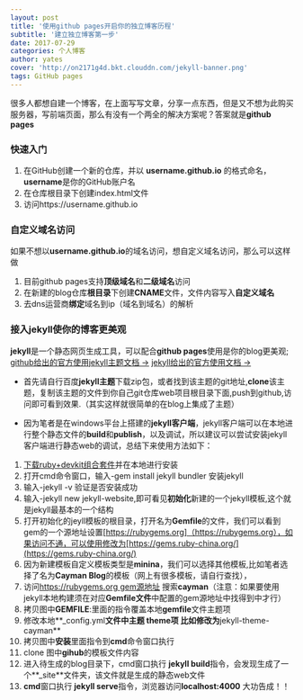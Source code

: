 ```yaml
---
layout: post
title: '使用github pages开启你的独立博客历程'
subtitle: '建立独立博客第一步'
date: 2017-07-29
categories: 个人博客
author: yates
cover: 'http://on2171g4d.bkt.clouddn.com/jekyll-banner.png'
tags: GitHub pages
---
```


很多人都想自建一个博客，在上面写写文章，分享一点东西，但是又不想为此购买服务器，写前端页面，那么有没有一个两全的解决方案呢？答案就是**github pages**

### 快速入门
1. 在GitHub创建一个新的仓库，并以 **username.github.io** 的格式命名，**username**是你的GitHub账户名
2. 在仓库根目录下创建index.html文件
3. 访问https://username.github.io

### 自定义域名访问
如果不想以**username.github.io**的域名访问，想自定义域名访问，那么可以这样做
1. 目前github pages支持**顶级域名**和**二级域名**访问
2. 在新建的blog仓库**根目录**下创建**CNAME**文件，文件内容写入**自定义域名**
3. 去dns运营商**绑定**域名到ip（域名到域名）的解析
 
### 接入**jekyll**使你的博客更美观
**jekyll**是一个静态网页生成工具，可以配合**github pages**使用是你的blog更美观;
[github给出的官方使用jekyll主题文档 ->](https://help.github.com/articles/about-jekyll-themes-on-github/)
[jekyll给出的官方使用文档 →](https://jekyllrb.com/docs/home/)

- 首先请自行百度**jekyll主题**下载zip包，或者找到该主题的git地址,**clone**该主题，复制该主题的文件到你自己git仓库web项目根目录下面,push到github,访问即可看到效果.（其实这样就很简单的在blog上集成了主题）

- 因为笔者是在windows平台上搭建的**jekyll客户端**，jekyll客户端可以在本地进行整个静态文件的**build**和**publish**，以及调试，所以建议可以尝试安装jekyll客户端进行静态web的调试，总结下来使用方法如下：
1. [下载ruby+devkit组合套件](https://rubyinstaller.org/downloads/)并在本地进行安装
2. 打开cmd命令窗口，输入-gem install jekyll bundler 安装jekyll
3. 输入-jekyll -v 验证是否安装成功
4. 输入-jekyll new jekyll-website,即可看见**初始化**新建的一个jekyll模板,这个就是jekyll最基本的一个结构
5. 打开初始化的jeyll模板的根目录，打开名为**Gemfile**的文件，我们可以看到gem的一个源地址设置[https://rubygems.org]（https://rubygems.org），如果访问不通，可以使用修改为[https://gems.ruby-china.org/](https://gems.ruby-china.org/)
6. 因为新建模板自定义模板类型是**minina**，我们可以选择其他模板,比如笔者选择了名为**Cayman Blog**的模板（网上有很多模板，请自行查找），
7. 访问[https://rubygems.org gem源地址](https://rubygems.org) 搜索**cayman**（注意：如果要使用jekyll本地构建须在对应**Gemfile文件**中配置的gem源地址中找得到中才行）
8. 拷贝图中**GEMFILE**:里面的指令覆盖本地**gemfile**文件主题项
9. 修改本地**_config.yml**文件中主题 **theme项** 比如修改为**jekyll-theme-cayman**
10. 拷贝图中**安装**里面指令到**cmd**命令窗口执行
11. clone 图中**gihub**的模板文件内容
9. 进入待生成的blog目录下，cmd窗口执行 **jekyll build**指令，会发现生成了一个**_site**文件夹，该文件就是生成的静态web文件
10. **cmd**窗口执行 **jekyll serve**指令，浏览器访问**localhost:4000**  大功告成！！